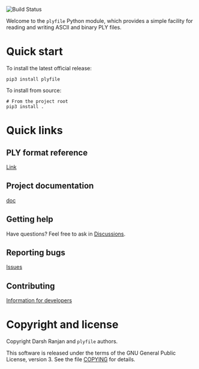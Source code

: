![Build Status](https://github.com/dranjan/python-plyfile/actions/workflows/python-package.yml/badge.svg)

Welcome to the `plyfile` Python module, which provides a simple facility
for reading and writing ASCII and binary PLY files.

# Quick start

To install the latest official release:

    pip3 install plyfile

To install from source:

    # From the project root
    pip3 install .

# Quick links

## PLY format reference

[Link](https://web.archive.org/web/20161221115231/http://www.cs.virginia.edu/~gfx/Courses/2001/Advanced.spring.01/plylib/Ply.txt)

## Project documentation

[doc](doc/)

## Getting help

Have questions? Feel free to ask in
[Discussions](https://github.com/dranjan/python-plyfile/discussions).

## Reporting bugs

[Issues](https://github.com/dranjan/python-plyfile/issues)

## Contributing

[Information for developers](doc/developing.md)

# Copyright and license

Copyright Darsh Ranjan and `plyfile` authors.

This software is released under the terms of the GNU General Public
License, version 3.  See the file [COPYING](COPYING) for details.
